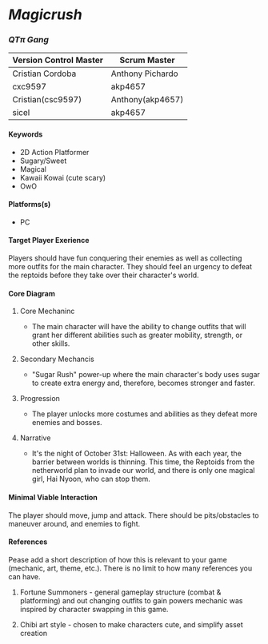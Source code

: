 # _Magicrush_

### _QTπ Gang_

| Version Control Master | Scrum Master    |
| ---------------------- | --------------- |
| Cristian Cordoba       | Anthony Pichardo|
| cxc9597                | akp4657         |
| Cristian(csc9597)      | Anthony(akp4657)|
| sicel                  | akp4657         |

#### Keywords

-   2D Action Platformer
-   Sugary/Sweet
-   Magical
-   Kawaii Kowai (cute scary)
-   OwO

#### Platforms(s)

-   PC

#### Target Player Exerience

Players should have fun conquering their enemies as well as collecting more outfits for the main character. They should feel an urgency to defeat the reptoids before they take over their character's world.

#### Core Diagram

1.  Core Mechaninc

    -   The main character will have the ability to change outfits that will grant her different abilities such as greater mobility, strength, or other skills.
    

2.  Secondary Mechancis

    -   "Sugar Rush" power-up where the main character's body uses sugar to create extra energy and, therefore, becomes stronger and faster.


3.  Progression

    -   The player unlocks more costumes and abilities as they defeat more enemies and bosses.

4.  Narrative

    -   It's the night of October 31st: Halloween. As with each year, the barrier between worlds is thinning. This time, the Reptoids from the netherworld plan to invade our world, and there is only one magical girl, Hai Nyoon, who can stop them.

#### Minimal Viable Interaction

The player should move, jump and attack. There should be pits/obstacles to maneuver around, and enemies to fight.

#### References

Pease add a short description of how this is relevant to your game (mechanic, art, theme, etc.). There is no limit to how many references you can have.

1. Fortune Summoners - general gameplay structure (combat & platforming) and out changing outfits to gain powers mechanic was inspired by character swapping in this game.

2. Chibi art style - chosen to make characters cute, and simplify asset creation
